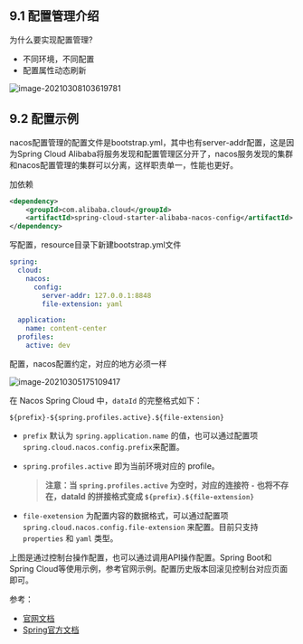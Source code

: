 ## 9.1 配置管理介绍

为什么要实现配置管理?

- 不同环境，不同配置
- 配置属性动态刷新

![image-20210308103619781](C:\Users\wanggaosheng\AppData\Roaming\Typora\typora-user-images\image-20210308103619781.png)

## 9.2 配置示例

nacos配置管理的配置文件是bootstrap.yml，其中也有server-addr配置，这是因为Spring Cloud Alibaba将服务发现和配置管理区分开了，nacos服务发现的集群和nacos配置管理的集群可以分离，这样职责单一，性能也更好。

加依赖

```xml
<dependency>
    <groupId>com.alibaba.cloud</groupId>
    <artifactId>spring-cloud-starter-alibaba-nacos-config</artifactId>
</dependency>
```

写配置，resource目录下新建bootstrap.yml文件

```yml
spring:
  cloud:
    nacos:
      config:
        server-addr: 127.0.0.1:8848
        file-extension: yaml

  application:
    name: content-center
  profiles:
    active: dev
```

配置，nacos配置约定，对应的地方必须一样

![image-20210305175109417](https://s3.ax1x.com/2021/03/08/6Qe76S.png)

在 Nacos Spring Cloud 中，`dataId` 的完整格式如下：

```plain
${prefix}-${spring.profiles.active}.${file-extension}
```

- `prefix` 默认为 `spring.application.name` 的值，也可以通过配置项 `spring.cloud.nacos.config.prefix`来配置。

- `spring.profiles.active` 即为当前环境对应的 profile。 

  > **注意：当 `spring.profiles.active` 为空时，对应的连接符 `-` 也将不存在，dataId 的拼接格式变成 `${prefix}.${file-extension}`**

- `file-exetension` 为配置内容的数据格式，可以通过配置项 `spring.cloud.nacos.config.file-extension` 来配置。目前只支持 `properties` 和 `yaml` 类型。

上图是通过控制台操作配置，也可以通过调用API操作配置。Spring Boot和Spring Cloud等使用示例，参考官网示例。配置历史版本回滚见控制台对应页面即可。

参考：

- [官网文档](https://nacos.io/zh-cn/docs/quick-start-spring-cloud.html)
- [Spring官方文档](https://spring-cloud-alibaba-group.github.io/github-pages/hoxton/en-us/index.html#_spring_cloud_alibaba_nacos_config)

